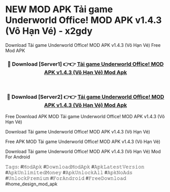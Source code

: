 # NEW MOD APK Tải game Underworld Office! MOD APK v1.4.3 (Vô Hạn Vé) - x2gdy
Download Tải game Underworld Office! MOD APK v1.4.3 (Vô Hạn Vé) Free Mod APK

<div align="center">
<h3>🔴 Download [Server1] 👉👉 <a href="https://apk-comot.site?title=Tải_game_Underworld_Office!_MOD_APK_v1.4.3_(Vô_Hạn_Vé)">Tải game Underworld Office! MOD APK v1.4.3 (Vô Hạn Vé) Mod Apk</a></h3><br>

<h3>🔴 Download [Server2] 👉👉 <a href="https://apk-comot.site?title=Tải_game_Underworld_Office!_MOD_APK_v1.4.3_(Vô_Hạn_Vé)">Tải game Underworld Office! MOD APK v1.4.3 (Vô Hạn Vé) Mod Apk</a></h3>
</div>


Free Download APK MOD Tải game Underworld Office! MOD APK v1.4.3 (Vô Hạn Vé)

Download Tải game Underworld Office! MOD APK v1.4.3 (Vô Hạn Vé) 

Free APK MOD Tải game Underworld Office! MOD APK v1.4.3 (Vô Hạn Vé) 

Download Tải game Underworld Office! MOD APK v1.4.3 (Vô Hạn Vé) Mod For Android

𝚃𝚊𝚐𝚜: #𝙼𝚘𝚍𝙰𝚙𝚔 #𝙳𝚘𝚠𝚗𝚕𝚘𝚊𝚍𝙼𝚘𝚍𝙰𝚙𝚔 #𝙰𝚙𝚔𝙻𝚊𝚝𝚎𝚜𝚝𝚅𝚎𝚛𝚜𝚒𝚘𝚗 #𝙰𝚙𝚔𝚄𝚗𝚕𝚒𝚖𝚒𝚝𝚎𝚍𝙼𝚘𝚗𝚎𝚢 #𝙰𝚙𝚔𝚄𝚗𝚕𝚘𝚌𝚔𝙰𝚕𝚕 #𝙰𝚙𝚔𝙽𝚘𝙰𝚍𝚜 #𝚄𝚗𝚕𝚘𝚌𝚔𝙿𝚛𝚎𝚖𝚒𝚞𝚖 #𝙵𝚘𝚛𝙰𝚗𝚍𝚛𝚘𝚒𝚍 #𝙵𝚛𝚎𝚎𝙳𝚘𝚠𝚗𝚕𝚘𝚊𝚍 #home_design_mod_apk